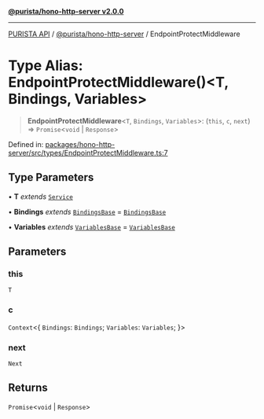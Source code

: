 [**@purista/hono-http-server v2.0.0**](../README.md)

***

[PURISTA API](../../../packages.md) / [@purista/hono-http-server](../README.md) / EndpointProtectMiddleware

# Type Alias: EndpointProtectMiddleware()\<T, Bindings, Variables\>

> **EndpointProtectMiddleware**\<`T`, `Bindings`, `Variables`\>: (`this`, `c`, `next`) => `Promise`\<`void` \| `Response`\>

Defined in: [packages/hono-http-server/src/types/EndpointProtectMiddleware.ts:7](https://github.com/puristajs/purista/blob/master/packages/hono-http-server/src/types/EndpointProtectMiddleware.ts#L7)

## Type Parameters

• **T** *extends* [`Service`](../../core/classes/Service.md)

• **Bindings** *extends* [`BindingsBase`](BindingsBase.md) = [`BindingsBase`](BindingsBase.md)

• **Variables** *extends* [`VariablesBase`](VariablesBase.md) = [`VariablesBase`](VariablesBase.md)

## Parameters

### this

`T`

### c

`Context`\<\{ `Bindings`: `Bindings`; `Variables`: `Variables`; \}\>

### next

`Next`

## Returns

`Promise`\<`void` \| `Response`\>
